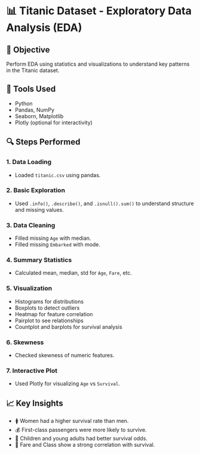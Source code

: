 
# 📊 Titanic Dataset - Exploratory Data Analysis (EDA)

## 🎯 Objective
Perform EDA using statistics and visualizations to understand key patterns in the Titanic dataset.

## 🧰 Tools Used
- Python  
- Pandas, NumPy  
- Seaborn, Matplotlib  
- Plotly (optional for interactivity)

## 🔍 Steps Performed

### 1. Data Loading
- Loaded `titanic.csv` using pandas.

### 2. Basic Exploration
- Used `.info()`, `.describe()`, and `.isnull().sum()` to understand structure and missing values.

### 3. Data Cleaning
- Filled missing `Age` with median.
- Filled missing `Embarked` with mode.

### 4. Summary Statistics
- Calculated mean, median, std for `Age`, `Fare`, etc.

### 5. Visualization
- Histograms for distributions
- Boxplots to detect outliers
- Heatmap for feature correlation
- Pairplot to see relationships
- Countplot and barplots for survival analysis

### 6. Skewness
- Checked skewness of numeric features.

### 7. Interactive Plot
- Used Plotly for visualizing `Age` vs `Survival`.

## 📈 Key Insights
- 🚺 Women had a higher survival rate than men.
- 💰 First-class passengers were more likely to survive.
- 👶 Children and young adults had better survival odds.
- 💸 Fare and Class show a strong correlation with survival.
